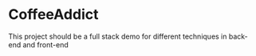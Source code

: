 # CoffeeAddict
This project should be a full stack demo for different techniques in back-end and front-end
